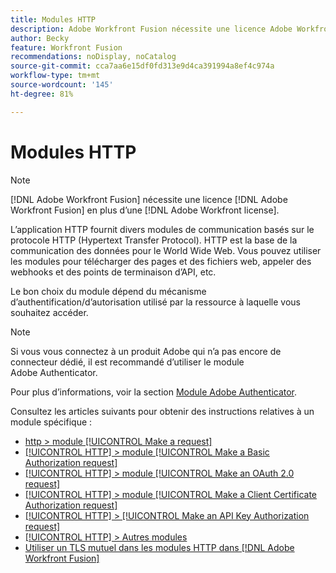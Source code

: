```yaml
---
title: Modules HTTP
description: Adobe Workfront Fusion nécessite une licence Adobe Workfront Fusion en plus d’une licence Adobe Workfront.
author: Becky
feature: Workfront Fusion
recommendations: noDisplay, noCatalog
source-git-commit: cca7aa6e15df0fd313e9d4ca391994a8ef4c974a
workflow-type: tm+mt
source-wordcount: '145'
ht-degree: 81%

---
```


# Modules HTTP

>[!NOTE]
>
>[!DNL Adobe Workfront Fusion] nécessite une licence [!DNL Adobe Workfront Fusion] en plus d’une [!DNL Adobe Workfront license].

L’application HTTP fournit divers modules de communication basés sur le protocole HTTP (Hypertext Transfer Protocol). HTTP est la base de la communication des données pour le World Wide Web. Vous pouvez utiliser les modules pour télécharger des pages et des fichiers web, appeler des webhooks et des points de terminaison d’API, etc.

Le bon choix du module dépend du mécanisme d’authentification/d’autorisation utilisé par la ressource à laquelle vous souhaitez accéder.

>[!NOTE]
>
>Si vous vous connectez à un produit Adobe qui n’a pas encore de connecteur dédié, il est recommandé d’utiliser le module Adobe Authenticator.
>
>Pour plus d’informations, voir la section [Module Adobe Authenticator](/help/workfront-fusion/references/apps-and-modules/adobe-connectors/adobe-authenticator-modules.md).

Consultez les articles suivants pour obtenir des instructions relatives à un module spécifique :

* [http > module [!UICONTROL Make a request]](/help/workfront-fusion/references/apps-and-modules/http-modules/http-module-make-a-request.md)
* [[!UICONTROL HTTP] > module [!UICONTROL Make a Basic Authorization request]](/help/workfront-fusion/references/apps-and-modules/http-modules/http-module-make-a-basic-auth-request.md)
* [[!UICONTROL HTTP] > module [!UICONTROL Make an OAuth 2.0 request]](/help/workfront-fusion/references/apps-and-modules/http-modules/http-module-make-an-oauth-2-request.md)
* [[!UICONTROL HTTP] > module [!UICONTROL Make a Client Certificate Authorization request]](/help/workfront-fusion/references/apps-and-modules/http-modules/http-module-make-a-client-cert-auth-request.md)
* [[!UICONTROL HTTP] > [!UICONTROL Make an API Key Authorization request]](/help/workfront-fusion/references/apps-and-modules/http-modules/http-module-make-an-api-key-auth-request.md)
* [[!UICONTROL HTTP] > Autres modules](/help/workfront-fusion/references/apps-and-modules/http-modules/http-modules.md)
* [Utiliser un TLS mutuel dans les modules HTTP dans  [!DNL Adobe Workfront Fusion]](/help/workfront-fusion/references/apps-and-modules/universal-connectors/use-mtls-in-http-modules.md)
